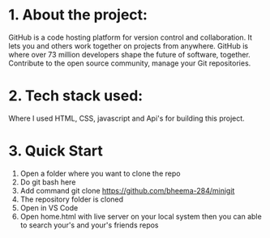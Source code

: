 # 1. About the project:
GitHub is a code hosting platform for version control and collaboration. It lets you and others work together on projects from anywhere. 
GitHub is where over 73 million developers shape the future of software, together. Contribute to the open source community, manage your Git repositories.
# 2. Tech stack used:
Where I used HTML, CSS, javascript and Api's for building this project.
# 3. Quick Start
1. Open a folder where you want to clone the repo
2. Do git bash here
3. Add command git clone https://github.com/bheema-284/minigit
4. The repository folder is cloned
5. Open in VS Code
6. Open home.html with live server on your local system then you can able to search your's and your's friends repos
